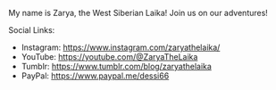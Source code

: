 My name is Zarya, the West Siberian Laika! Join us on our adventures!

Social Links:
- Instagram: https://www.instagram.com/zaryathelaika/
- YouTube: https://youtube.com/@ZaryaTheLaika
- Tumblr: https://www.tumblr.com/blog/zaryathelaika
- PayPal: https://www.paypal.me/dessi66
